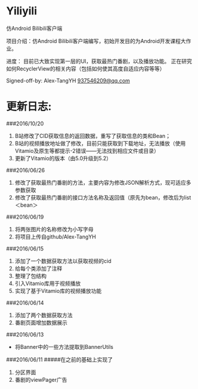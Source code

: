 # Yiliyili
仿Android Bilibili客户端

项目介绍：仿Android Bilibili客户端编写，初始开发目的为Android开发课程大作业。

进度：
目前已大致实现第一层的UI，获取最热门番剧，以及播放功能。
正在研究如何RecyclerView的相关内容（包括如何使其高度自适应内容等等）

Signed-off-by: Alex-TangYH <937546209@qq.com>


# 更新日志:

###2016/10/20
1. B站修改了CID获取信息的返回数据，重写了获取信息的类和Bean；
2. B站的视频播放地址做了修改，目前只能获取到下载地址，无法播放（使用Vitamio及原生等都提示-2错误——无法找到相应文件或目录）
3. 更新了Vitamio的版本（由5.0升级到5.2）

###2016/06/26
1. 修改了获取最热门番剧的方法，主要内容为修改JSON解析方式，现可适应多参数获取
2. 修改了获取最热门番剧的接口方法名称及返回值（原先为bean，修改后为list＜bean＞

###2016/06/19
1. 将两张图片的名称修改为小写字母
2. 将项目上传自github/Alex-TangYH

###2016/06/15
1. 添加了一个数据获取方法以获取视频的cid
2. 给每个类添加了注释
3. 整理了包结构
4. 引入Vitamio库用于视频播放
5. 实现了基于Vitamio库的视频播放功能

###2016/06/14
1. 添加了两个数据获取方法
2. 番剧页面增加数据展示

###2016/06/13
- 将Banner中的一些方法提取到BannerUtils

###2016/06/11
#####在之前的基础上实现了
1. 分区界面
2. 番剧的viewPager广告



